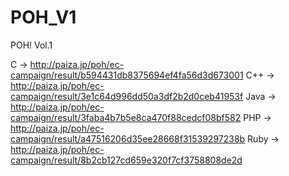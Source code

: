 POH_V1
======

POH! Vol.1

C    -> http://paiza.jp/poh/ec-campaign/result/b594431db8375694ef4fa56d3d673001
C++  -> http://paiza.jp/poh/ec-campaign/result/3e1c64d996dd50a3df2b2d0ceb41953f
Java -> http://paiza.jp/poh/ec-campaign/result/3faba4b7b5e8ca470f88cedcf08bf582
PHP  -> http://paiza.jp/poh/ec-campaign/result/a47516206d35ee28668f31539297238b
Ruby -> http://paiza.jp/poh/ec-campaign/result/8b2cb127cd659e320f7cf3758808de2d

